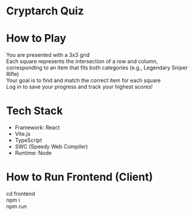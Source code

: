 # Cryptarch Quiz


# How to Play
You are presented with a 3x3 grid <br>
Each square represents the intersection of a row and column, corresponding to an item that fits both categories (e.g., Legendary Sniper Rifle) <br >
Your goal is to find and match the correct item for each square <br >
Log in to save your progress and track your highest scores!

# Tech Stack

- Framework: React
- Vite.js
- TypeScript
- SWC (Speedy Web Compiler)
- Runtime: Node

# How to Run Frontend (Client)
cd frontend <br>
npm i <br>
npm run <script here> (e.g. dev) <br>

# Server
cd server <br>
npm i <br>
npm run <script here> <br>
Scripts: <br> 
 -  **dev**: run server via the index.ts file (use this when developing/writing code) <br> 
 -  **build**: compile typescript <br> 
 -  **start**: runs the compiled code
 -  **drizzle-kit**: once the db has been downloaded via the server, run this to generate our schema and relations files -- only will need to run if bungie changes the db
  
# Hot Reloads
If on windows using WSL, you may not be able to utilize hot reloads -- see [this](https://github.com/oven-sh/bun/issues/4335#issuecomment-1694387577) <br>
How to fix: [fix by moving the project to the linux filesystem in WSL](https://github.com/microsoft/WSL/issues/4739#issuecomment-571688826)
